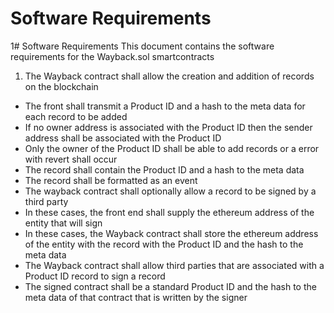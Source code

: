 # Software Requirements

1# Software Requirements
This document contains the software requirements for the Wayback.sol smartcontracts

1. The Wayback contract shall allow the creation and addition of records on the blockchain

- The front shall transmit a Product ID and a hash to the meta data for each record to be added
- If no owner address is associated with the Product ID then the sender address shall be associated with the Product ID
- Only the owner of the Product ID shall be able to add records or a error with revert shall occur
- The record shall contain the Product ID and a hash to the meta data
- The record shall be formatted as an event
- The wayback contract shall optionally allow a record to be signed by a third party
- In these cases, the front end shall supply the ethereum address of the entity that will sign
- In these cases, the Wayback contract shall store the ethereum address of the entity with the record with the Product ID and the hash to the meta data
- The Wayback contract shall allow third parties that are associated with a Product ID record to sign a record
- The signed contract shall be a standard Product ID and the hash to the meta data of that contract that is written by the signer
